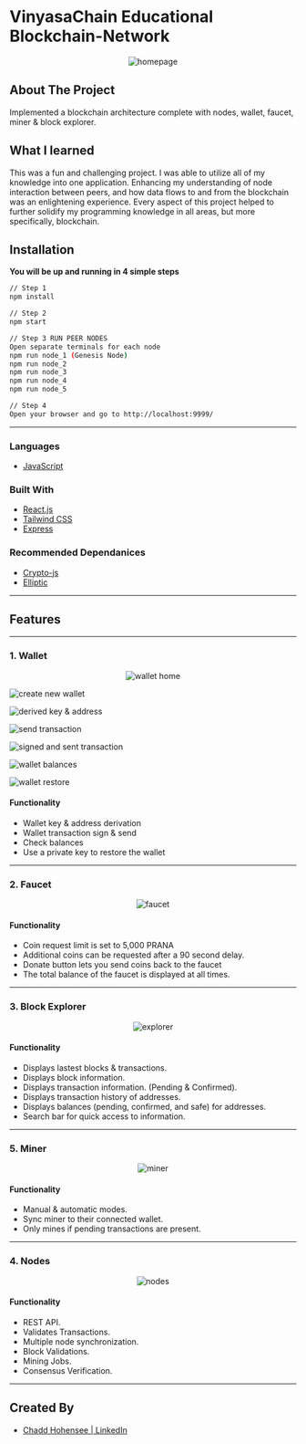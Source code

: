 # VinyasaChain Educational Blockchain-Network

<p align="center">
  <a ><img  src="public/readme/homepage.png" alt="homepage"></a></p>
</p>

## About The Project

Implemented a blockchain architecture complete with nodes, wallet, faucet, miner & block explorer.

## What I learned

This was a fun and challenging project. I was able to utilize all of my knowledge into one application. Enhancing my understanding of node interaction between peers, and how data flows to and from the blockchain was an enlightening experience. Every aspect of this project helped to further solidify my programming knowledge in all areas, but more specifically, blockchain.

## Installation

**You will be up and running in 4 simple steps**

```sh
// Step 1
npm install

// Step 2
npm start

// Step 3 RUN PEER NODES
Open separate terminals for each node
npm run node_1 (Genesis Node)
npm run node_2
npm run node_3
npm run node_4
npm run node_5

// Step 4
Open your browser and go to http://localhost:9999/
```

---

### Languages

- [JavaScript](https://www.javascript.com/)

### Built With

- [React.js](https://react.dev/)
- [Tailwind CSS](https://tailwindcss.com/)
- [Express](https://yarnpkg.com/package/express)

### Recommended Dependanices

- [Crypto-js](https://yarnpkg.com/package/crypto-js)
- [Elliptic](https://yarnpkg.com/package/elliptic)

---

## Features

---

### 1. Wallet

<p align="center">
  <a ><img  src="public/readme/wallet-home.png" alt="wallet home"></a></p>
  <a ><img  src="public/readme/wallet-create.png" alt="create new wallet"></a></p>
  <a ><img  src="public/readme/wallet-create-generate.png" alt="derived key & address"></a></p>
  <a ><img  src="public/readme/wallet-send-txn.png" alt="send transaction"></a></p>
  <a ><img  src="public/readme/wallet-txn-sign-sent.png" alt="signed and sent transaction"></a></p>
</p>
  <a ><img  src="public/readme/wallet-balances.png" alt="wallet balances"></a></p>
  <a ><img  src="public/readme/wallet-open.png" alt="wallet restore"></a></p>

#### Functionality

- Wallet key & address derivation
- Wallet transaction sign & send
- Check balances
- Use a private key to restore the wallet

---

### 2. Faucet

<p align="center">
  <a ><img  src="public/readme/faucet.png" alt="faucet"></a></p>
</p>

#### Functionality

- Coin request limit is set to 5,000 PRANA
- Additional coins can be requested after a 90 second delay.
- Donate button lets you send coins back to the faucet
- The total balance of the faucet is displayed at all times.

---

### 3. Block Explorer

<p align="center">
  <a ><img  src="public/readme/block-explorer.png" alt="explorer"></a></p>
</p>

#### Functionality

- Displays lastest blocks & transactions.
- Displays block information.
- Displays transaction information. (Pending & Confirmed).
- Displays transaction history of addresses.
- Displays balances (pending, confirmed, and safe) for addresses.
- Search bar for quick access to information.

---

### 5. Miner

<p align="center">
  <a ><img  src="public/readme/miner.png" alt="miner"></a></p>
</p>

#### Functionality

- Manual & automatic modes.
- Sync miner to their connected wallet.
- Only mines if pending transactions are present.

---

### 4. Nodes

<p align="center">
  <a ><img  src="public/readme/miner-connected-peers.png" alt="nodes"></a></p>
</p>

#### Functionality

- REST API.
- Validates Transactions.
- Multiple node synchronization.
- Block Validations.
- Mining Jobs.
- Consensus Verification.

---


## Created By

- [Chadd Hohensee | LinkedIn](https://www.linkedin.com/in/chadd-hohensee)
